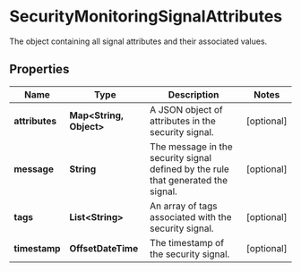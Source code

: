 # SecurityMonitoringSignalAttributes

The object containing all signal attributes and their associated values.

## Properties

| Name           | Type                          | Description                                                                       | Notes      |
| -------------- | ----------------------------- | --------------------------------------------------------------------------------- | ---------- |
| **attributes** | **Map&lt;String, Object&gt;** | A JSON object of attributes in the security signal.                               | [optional] |
| **message**    | **String**                    | The message in the security signal defined by the rule that generated the signal. | [optional] |
| **tags**       | **List&lt;String&gt;**        | An array of tags associated with the security signal.                             | [optional] |
| **timestamp**  | **OffsetDateTime**            | The timestamp of the security signal.                                             | [optional] |

